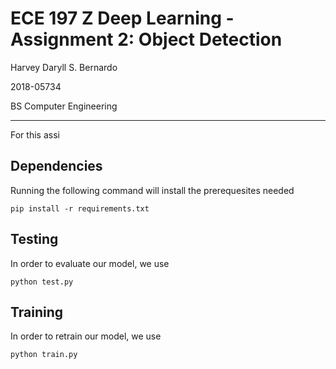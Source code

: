 # ECE 197 Z Deep Learning - Assignment 2: Object Detection

Harvey Daryll S. Bernardo

2018-05734

BS Computer Engineering

--------------------------------------------------------------------------------

For this assi

## Dependencies
Running the following command will install the prerequesites needed

```
pip install -r requirements.txt
```

## Testing

In order to evaluate our model, we use 

```
python test.py
```
## Training

In order to retrain our model, we use
```
python train.py
```
